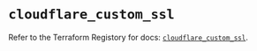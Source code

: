 # `cloudflare_custom_ssl`

Refer to the Terraform Registory for docs: [`cloudflare_custom_ssl`](https://registry.terraform.io/providers/cloudflare/cloudflare/4.16.0/docs/resources/custom_ssl).
